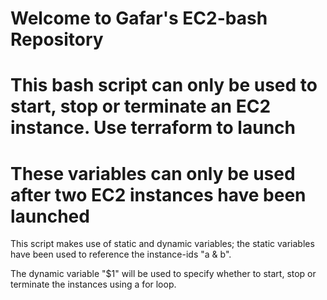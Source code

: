 # Welcome to Gafar's EC2-bash Repository

# This bash script can only be used to start, stop or terminate an EC2 instance. Use terraform to launch

# These variables can only be used after two EC2 instances have been launched

This script makes use of static and dynamic variables; the static variables have been used to reference the instance-ids "a & b".

The dynamic variable "$1" will be used to specify whether to start, stop or terminate the instances using a for loop.
